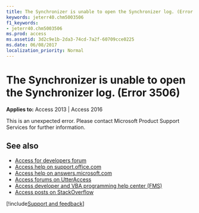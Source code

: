 ```yaml
---
title: The Synchronizer is unable to open the Synchronizer log. (Error 3506)
keywords: jeterr40.chm5003506
f1_keywords:
- jeterr40.chm5003506
ms.prod: access
ms.assetid: 3d2c9e1b-2da3-74cd-7a2f-60709cce0225
ms.date: 06/08/2017
localization_priority: Normal
---
```



# The Synchronizer is unable to open the Synchronizer log. (Error 3506)

  

**Applies to:** Access 2013 | Access 2016

This is an unexpected error. Please contact Microsoft Product Support Services for further information.

## See also

- [Access for developers forum](https://social.msdn.microsoft.com/Forums/office/home?forum=accessdev)
- [Access help on support.office.com](https://support.office.com/search/results?query=Access)
- [Access help on answers.microsoft.com](https://answers.microsoft.com/)
- [Access forums on UtterAccess](https://www.utteraccess.com/forum/index.php?act=idx)
- [Access developer and VBA programming help center (FMS)](https://www.fmsinc.com/MicrosoftAccess/developer/)
- [Access posts on StackOverflow](https://stackoverflow.com/questions/tagged/ms-access)

[!include[Support and feedback](~/includes/feedback-boilerplate.md)]
